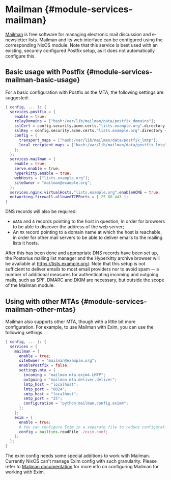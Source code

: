 # Mailman {#module-services-mailman}

[Mailman](https://www.list.org) is free
software for managing electronic mail discussion and e-newsletter
lists. Mailman and its web interface can be configured using the
corresponding NixOS module. Note that this service is best used with
an existing, securely configured Postfix setup, as it does not automatically configure this.

## Basic usage with Postfix {#module-services-mailman-basic-usage}

For a basic configuration with Postfix as the MTA, the following settings are suggested:
```nix
{ config, ... }: {
  services.postfix = {
    enable = true;
    relayDomains = ["hash:/var/lib/mailman/data/postfix_domains"];
    sslCert = config.security.acme.certs."lists.example.org".directory + "/full.pem";
    sslKey = config.security.acme.certs."lists.example.org".directory + "/key.pem";
    config = {
      transport_maps = ["hash:/var/lib/mailman/data/postfix_lmtp"];
      local_recipient_maps = ["hash:/var/lib/mailman/data/postfix_lmtp"];
    };
  };
  services.mailman = {
    enable = true;
    serve.enable = true;
    hyperkitty.enable = true;
    webHosts = ["lists.example.org"];
    siteOwner = "mailman@example.org";
  };
  services.nginx.virtualHosts."lists.example.org".enableACME = true;
  networking.firewall.allowedTCPPorts = [ 25 80 443 ];
}
```

DNS records will also be required:

  - `AAAA` and `A` records pointing to the host in question, in order for browsers to be able to discover the address of the web server;
  - An `MX` record pointing to a domain name at which the host is reachable, in order for other mail servers to be able to deliver emails to the mailing lists it hosts.

After this has been done and appropriate DNS records have been
set up, the Postorius mailing list manager and the Hyperkitty
archive browser will be available at
https://lists.example.org/. Note that this setup is not
sufficient to deliver emails to most email providers nor to
avoid spam -- a number of additional measures for authenticating
incoming and outgoing mails, such as SPF, DMARC and DKIM are
necessary, but outside the scope of the Mailman module.

## Using with other MTAs {#module-services-mailman-other-mtas}

Mailman also supports other MTA, though with a little bit more configuration. For example, to use Mailman with Exim, you can use the following settings:
```nix
{ config, ... }: {
  services = {
    mailman = {
      enable = true;
      siteOwner = "mailman@example.org";
      enablePostfix = false;
      settings.mta = {
        incoming = "mailman.mta.exim4.LMTP";
        outgoing = "mailman.mta.deliver.deliver";
        lmtp_host = "localhost";
        lmtp_port = "8024";
        smtp_host = "localhost";
        smtp_port = "25";
        configuration = "python:mailman.config.exim4";
      };
    };
    exim = {
      enable = true;
      # You can configure Exim in a separate file to reduce configuration.nix clutter
      config = builtins.readFile ./exim.conf;
    };
  };
}
```

The exim config needs some special additions to work with Mailman. Currently
NixOS can't manage Exim config with such granularity. Please refer to
[Mailman documentation](https://mailman.readthedocs.io/en/latest/src/mailman/docs/mta.html)
for more info on configuring Mailman for working with Exim.
